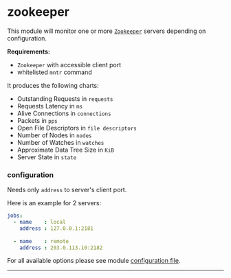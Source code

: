 # zookeeper

This module will monitor one or more [`Zookeeper`](https://zookeeper.apache.org/) servers depending on configuration.

**Requirements:**
 * `Zookeeper` with accessible client port
 * whitelisted `mntr` command

It produces the following charts:
  - Outstanding Requests in `requests`
  - Requests Latency in `ms`
  - Alive Connections in `connections`
  - Packets in `pps`
  - Open File Descriptors in `file descriptors`
  - Number of Nodes in `nodes`
  - Number of Watches in `watches`
  - Approximate Data Tree Size in `KiB`
  - Server State in `state`
 

### configuration

Needs only `address` to server's client port.

Here is an example for 2 servers:

```yaml
jobs:
  - name    : local
    address : 127.0.0.1:2181
      
  - name    : remote
    address : 203.0.113.10:2182
```

For all available options please see module [configuration file](https://github.com/netdata/go.d.plugin/blob/master/config/go.d/zookeeper.conf).

---
